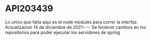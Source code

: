 # API203439

Lo unico que falta aqui es el node modules para correr la interfaz.
Actualizacion 14 de diciembre de 2021----
Se hicieron cambios en los repositorios para poder ejecutar los servidores de spring
